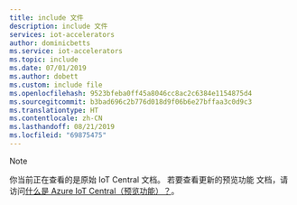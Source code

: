 ```yaml
---
title: include 文件
description: include 文件
services: iot-accelerators
author: dominicbetts
ms.service: iot-accelerators
ms.topic: include
ms.date: 07/01/2019
ms.author: dobett
ms.custom: include file
ms.openlocfilehash: 9523bfeba0ff45a8046cc8ac2c6384e1154875d4
ms.sourcegitcommit: b3bad696c2b776d018d9f06b6e27bffaa3c0d9c3
ms.translationtype: HT
ms.contentlocale: zh-CN
ms.lasthandoff: 08/21/2019
ms.locfileid: "69875475"
---
```

> [!NOTE]
> 你当前正在查看的是原始 IoT Central 文档。 若要查看更新的预览功能  文档，请访问[什么是 Azure IoT Central（预览功能）？](../articles/iot-central/overview-iot-central-pnp.md?toc=/azure/iot-central-pnp/toc.json&bc=/azure/iot-central-pnp/breadcrumb/toc.json)。

